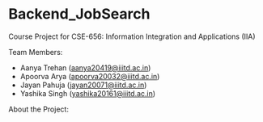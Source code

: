 # Backend_JobSearch

Course Project for CSE-656: Information Integration and Applications (IIA)

Team Members:
- Aanya Trehan (aanya20419@iiitd.ac.in)
- Apoorva Arya (apoorva20032@iiitd.ac.in)
- Jayan Pahuja (jayan20071@iiitd.ac.in)
- Yashika Singh (yashika20161@iiitd.ac.in)

About the Project:

